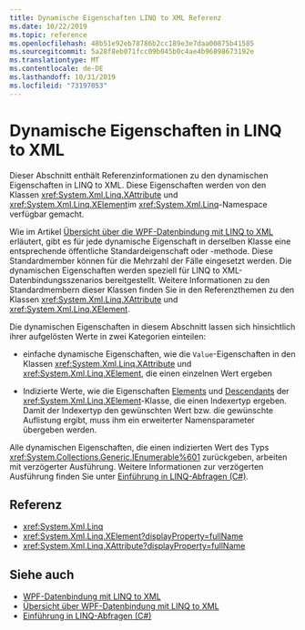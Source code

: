 ```yaml
---
title: Dynamische Eigenschaften LINQ to XML Referenz
ms.date: 10/22/2019
ms.topic: reference
ms.openlocfilehash: 48b51e92eb78786b2cc189e3e7daa00875b41585
ms.sourcegitcommit: 5a28f8eb071fcc09b045b0c4ae4b96898673192e
ms.translationtype: MT
ms.contentlocale: de-DE
ms.lasthandoff: 10/31/2019
ms.locfileid: "73197053"
---
```

# <a name="linq-to-xml-dynamic-properties"></a>Dynamische Eigenschaften in LINQ to XML

Dieser Abschnitt enthält Referenzinformationen zu den dynamischen Eigenschaften in LINQ to XML. Diese Eigenschaften werden von den Klassen <xref:System.Xml.Linq.XAttribute> und <xref:System.Xml.Linq.XElement>im <xref:System.Xml.Linq>-Namespace verfügbar gemacht.

Wie im Artikel [Übersicht über die WPF-Datenbindung mit LINQ to XML](wpf-data-binding-with-linq-to-xml-overview.md) erläutert, gibt es für jede dynamische Eigenschaft in derselben Klasse eine entsprechende öffentliche Standardeigenschaft oder -methode. Diese Standardmember können für die Mehrzahl der Fälle eingesetzt werden. Die dynamischen Eigenschaften werden speziell für LINQ to XML-Datenbindungsszenarios bereitgestellt. Weitere Informationen zu den Standardmembern dieser Klassen finden Sie in den Referenzthemen zu den Klassen <xref:System.Xml.Linq.XAttribute> und <xref:System.Xml.Linq.XElement>.

Die dynamischen Eigenschaften in diesem Abschnitt lassen sich hinsichtlich ihrer aufgelösten Werte in zwei Kategorien einteilen:

- einfache dynamische Eigenschaften, wie die `Value`-Eigenschaften in den Klassen <xref:System.Xml.Linq.XAttribute> und <xref:System.Xml.Linq.XElement>, die einen einzelnen Wert ergeben

- Indizierte Werte, wie die Eigenschaften [Elements](elements-xelement-dynamic-property.md) und [Descendants](descendants-xelement-dynamic-property.md) der <xref:System.Xml.Linq.XElement>-Klasse, die einen Indexertyp ergeben. Damit der Indexertyp den gewünschten Wert bzw. die gewünschte Auflistung ergibt, muss ihm ein erweiterter Namensparameter übergeben werden.

Alle dynamischen Eigenschaften, die einen indizierten Wert des Typs <xref:System.Collections.Generic.IEnumerable%601> zurückgeben, arbeiten mit verzögerter Ausführung. Weitere Informationen zur verzögerten Ausführung finden Sie unter [Einführung in LINQ-Abfragen (C#)](../../../csharp/programming-guide/concepts/linq/introduction-to-linq-queries.md).

## <a name="reference"></a>Referenz

- <xref:System.Xml.Linq>
- <xref:System.Xml.Linq.XElement?displayProperty=fullName>
- <xref:System.Xml.Linq.XAttribute?displayProperty=fullName>

## <a name="see-also"></a>Siehe auch

- [WPF-Datenbindung mit LINQ to XML](wpf-data-binding-with-linq-to-xml-overview.md)
- [Übersicht über WPF-Datenbindung mit LINQ to XML](wpf-data-binding-with-linq-to-xml-overview.md)
- [Einführung in LINQ-Abfragen (C#)](../../../csharp/programming-guide/concepts/linq/introduction-to-linq-queries.md)

